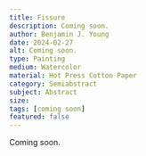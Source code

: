 ```yaml
---
title: Fissure
description: Coming soon.
author: Benjamin J. Young
date: 2024-02-27
alt: Coming soon.
type: Painting
medium: Watercolor
material: Hot Press Cotton Paper
category: Semiabstract
subject: Abstract
size: 
tags: [coming soon]
featured: false
---
```


Coming soon.